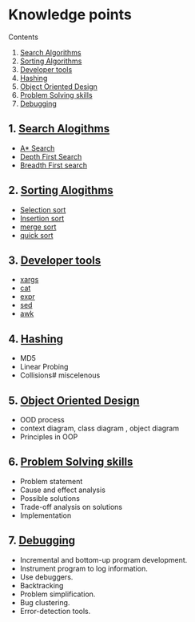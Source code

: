 # Knowledge points
Contents
 1. [Search Algorithms](https://github.com/kjagoo/miscelenous/tree/master/searching)
 2. [Sorting Algorithms](https://github.com/kjagoo/miscelenous/tree/master/sorting)
 3. [Developer tools](https://github.com/kjagoo/miscelenous/tree/master/dev_tools)
 4. [Hashing](https://github.com/kjagoo/miscelenous/tree/master/Hashing)
 5. [Object Oriented Design](https://github.com/kjagoo/miscelenous/blob/master/OOD/ood.md)
 6. [Problem Solving skills](https://github.com/kjagoo/miscelenous/blob/master/ProblemSolving/problemsolving.md)
 7. [Debugging](https://github.com/kjagoo/miscelenous/blob/master/Debugging/debugging.md)

## 1. [Search Alogithms](https://github.com/kjagoo/miscelenous/tree/master/searching)
 - [A* Search](https://github.com/kjagoo/miscelenous/blob/master/searching/a_star.md)
 - [Depth First Search](https://github.com/kjagoo/miscelenous/blob/master/searching/depth_first.md)
 - [Breadth First search](https://github.com/kjagoo/miscelenous/blob/master/searching/breath_first.md)
 
## 2. [Sorting Alogithms](https://github.com/kjagoo/miscelenous/tree/master/sorting)
 - [Selection sort](https://github.com/kjagoo/miscelenous/blob/master/sorting/selection_sort.md)
 - [Insertion sort](https://github.com/kjagoo/miscelenous/blob/master/sorting/insertion_sort.md)
 - [merge sort](https://github.com/kjagoo/miscelenous/blob/master/sorting/merge_sort.md)
 - [quick sort](https://github.com/kjagoo/miscelenous/blob/master/sorting/quick_sort.md)

## 3. [Developer tools](https://github.com/kjagoo/miscelenous/tree/master/dev_tools)
 - [xargs](https://github.com/kjagoo/miscelenous/blob/master/dev_tools/dev_tools.md#1-xargs)
 - [cat](https://github.com/kjagoo/miscelenous/blob/master/dev_tools/dev_tools.md#2-cat-command)
 - [expr](https://github.com/kjagoo/miscelenous/blob/master/dev_tools/dev_tools.md#3-expr)
 - [sed](https://github.com/kjagoo/miscelenous/blob/master/dev_tools/dev_tools.md#4-sed)
 - [awk](https://github.com/kjagoo/miscelenous/blob/master/dev_tools/dev_tools.md#5-awk)

## 4. [Hashing](https://github.com/kjagoo/miscelenous/tree/master/Hashing)
 - MD5
 - Linear Probing
 - Collisions# miscelenous

## 5. [Object Oriented Design](https://github.com/kjagoo/miscelenous/blob/master/OOD/ood.md)
 - OOD process
 - context diagram, class diagram , object diagram
 - Principles in OOP

## 6. [Problem Solving skills](https://github.com/kjagoo/miscelenous/blob/master/ProblemSolving/problemsolving.md)
 - Problem statement
 - Cause and effect analysis
 - Possible solutions
 - Trade-off analysis on solutions
 - Implementation

## 7. [Debugging](https://github.com/kjagoo/miscelenous/blob/master/Debugging/debugging.md)
 - Incremental and bottom-up program development.
 - Instrument program to log information.
 - Use debuggers.
 - Backtracking
 - Problem simplification.
 - Bug clustering.
 - Error-detection tools.
